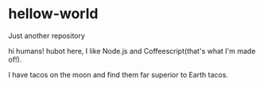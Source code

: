 # hellow-world
Just another repository

hi humans!
hubot here, I like Node.js and Coffeescript(that's what I'm made of!).

I have tacos on the moon and find them far superior to Earth tacos.
